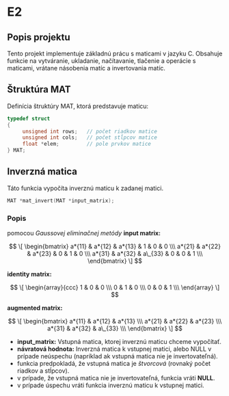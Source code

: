 # E2

## Popis projektu

Tento projekt implementuje základnú prácu s maticami v jazyku C. Obsahuje funkcie na vytváranie, ukladanie, načítavanie, tlačenie a operácie s maticami, vrátane násobenia matíc a invertovania matíc.

## Štruktúra MAT

Definícia štruktúry MAT, ktorá predstavuje maticu:

```c
typedef struct
{
     unsigned int rows;   // počet riadkov matice
     unsigned int cols;   // počet stĺpcov matice
     float *elem;         // pole prvkov matice
} MAT;
```

## Inverzná matica

Táto funkcia vypočíta inverznú maticu k zadanej matici.

```c
MAT *mat_invert(MAT *input_matrix);
```

### Popis

pomocou _Gaussovej eliminačnej metódy_
**input matrix:**

$$
\[
\begin{bmatrix}
a*{11} & a*{12} & a*{13} & 1 & 0 & 0 \\\
a*{21} & a*{22} & a*{23} & 0 & 1 & 0 \\\
a*{31} & a*{32} & a\_{33} & 0 & 0 & 1 \\\
\end{bmatrix}
\]
$$

**identity matrix:**

$$
\[
\begin{array}{ccc}
1 & 0 & 0 \\\
0 & 1 & 0 \\\
0 & 0 & 1 \\\
\end{array}
\]
$$

**augmented matrix:**

$$
\[
\begin{bmatrix}
a*{11} & a*{12} & a*{13} \\\
a*{21} & a*{22} & a*{23} \\\
a*{31} & a*{32} & a\_{33} \\\
\end{bmatrix}
\]
$$

- **input_matrix:** Vstupná matica, ktorej inverznú maticu chceme vypočítať.
- **návratová hodnota:** Inverzná matica k vstupnej matici, alebo NULL v prípade neúspechu (napríklad ak vstupná matica nie je invertovateľná).
- funkcia predpokladá, že vstupná matica je _štvorcová_ (rovnaký počet riadkov a stĺpcov).
- v prípade, že vstupná matica nie je invertovateľná, funkcia vráti **NULL**.
- v prípade úspechu vráti funkcia inverznú maticu k vstupnej matici.
